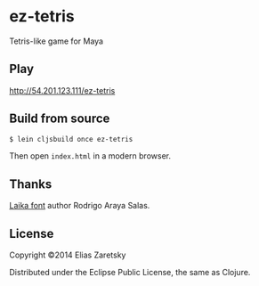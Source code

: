 ez-tetris
=========

Tetris-like game for Maya

## Play

http://54.201.123.111/ez-tetris

## Build from source

```bash
$ lein cljsbuild once ez-tetris
```
Then open `index.html` in a modern browser.

## Thanks

[Laika font](http://www.dafont.com/laika.font) author Rodrigo Araya Salas.

## License

Copyright ©2014 Elias Zaretsky

Distributed under the Eclipse Public License, the same as Clojure.
